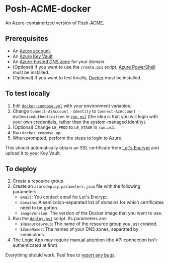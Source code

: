 # Posh-ACME-docker

An Azure-containerized version of [Posh-ACME](https://github.com/rmbolger/Posh-ACME).

## Prerequisites

- An [Azure account](https://azure.microsoft.com/).
- An [Azure Key Vault](https://azure.microsoft.com/en-us/services/key-vault/).
- An [Azure-hosted DNS zone](https://azure.microsoft.com/en-us/services/dns/) for your domain.
- (Optional) If you want to use the `create.ps1` script, [Azure PowerShell](https://docs.microsoft.com/en-us/powershell/azure/get-started-azureps) must be installed.
- (Optional) If you want to test locally, [Docker](https://www.docker.com/) must be installed.

## To test locally

1. Edit [`docker-compose.yml`](./Image/docker-compose.yml) with your environment variables.
2. Change `Connect-AzAccount -Identity` to `Connect-AzAccount -UseDeviceAuthentication` in [`run.ps1`](./Image/run.ps1) (the idea is that you will login with your own credentials, rather than the system-managed identity).
3. (Optional) Change `LE_PROD` to `LE_STAGE` in `run.ps1`.
4. Run `docker compose up`.
5. When prompted, perform the steps to login to Azure.

This should automatically obtain an SSL certificate from [Let's Encrypt](https://letsencrypt.org/) and upload it to your Key Vault.

## To deploy

1. Create a resource group.
2. Create an `azuredeploy.parameters.json` file with the following parameters:
   - `email`: You contact email for Let's Encrypt.
   - `domains`: A semicolon-separated list of domains for which certificates need to be gotten.
   - `imageVersion`: The version of the Docker image that you want to use.
3. Run the [`deploy.ps1`](./Deploy/deploy.ps1) script. Its parameters are:
   - `$ResourceGroup`: The name of the resource group you just created.
   - `$ZoneNames`: The names of your DNS zones, separated by semicolons.
4. The Logic App may require manual attention (the API connection isn't authenticated at first).

Everything should work. Feel free to [report any bugs](https://github.com/nidrissi/Posh-ACME-docker/issues).
